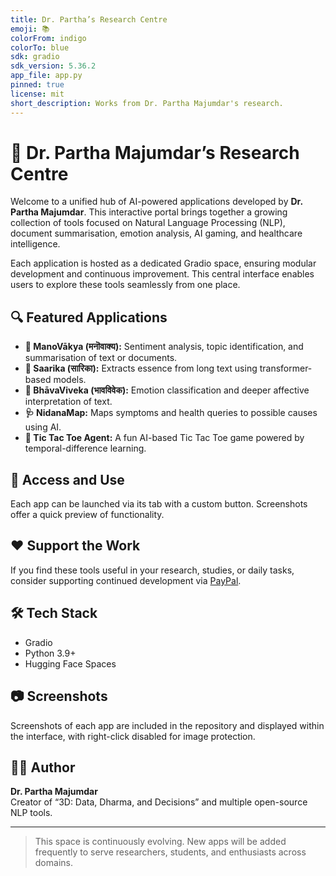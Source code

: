 ```yaml
---
title: Dr. Partha’s Research Centre
emoji: 📚
colorFrom: indigo
colorTo: blue
sdk: gradio
sdk_version: 5.36.2
app_file: app.py
pinned: true
license: mit
short_description: Works from Dr. Partha Majumdar's research.
---
```


# 🧪 Dr. Partha Majumdar’s Research Centre

Welcome to a unified hub of AI-powered applications developed by **Dr. Partha Majumdar**. This interactive portal brings together a growing collection of tools focused on Natural Language Processing (NLP), document summarisation, emotion analysis, AI gaming, and healthcare intelligence.

Each application is hosted as a dedicated Gradio space, ensuring modular development and continuous improvement. This central interface enables users to explore these tools seamlessly from one place.

## 🔍 Featured Applications

- **🧘 ManoVākya (मनॊवाक्य):** Sentiment analysis, topic identification, and summarisation of text or documents.
- **🪷 Saarika (सारिका):** Extracts essence from long text using transformer-based models.
- **🧠 BhāvaViveka (भावविवेक):** Emotion classification and deeper affective interpretation of text.
- **🩺 NidanaMap:** Maps symptoms and health queries to possible causes using AI.
- **🎯 Tic Tac Toe Agent:** A fun AI-based Tic Tac Toe game powered by temporal-difference learning.

## 🚀 Access and Use

Each app can be launched via its tab with a custom button. Screenshots offer a quick preview of functionality.

## ❤️ Support the Work

If you find these tools useful in your research, studies, or daily tasks, consider supporting continued development via [PayPal](https://www.paypal.com/donate/dummy-link).

## 🛠️ Tech Stack

- Gradio
- Python 3.9+
- Hugging Face Spaces

## 📷 Screenshots

Screenshots of each app are included in the repository and displayed within the interface, with right-click disabled for image protection.

## 👨‍🔬 Author

**Dr. Partha Majumdar**  
Creator of “3D: Data, Dharma, and Decisions” and multiple open-source NLP tools.

---

> This space is continuously evolving. New apps will be added frequently to serve researchers, students, and enthusiasts across domains.